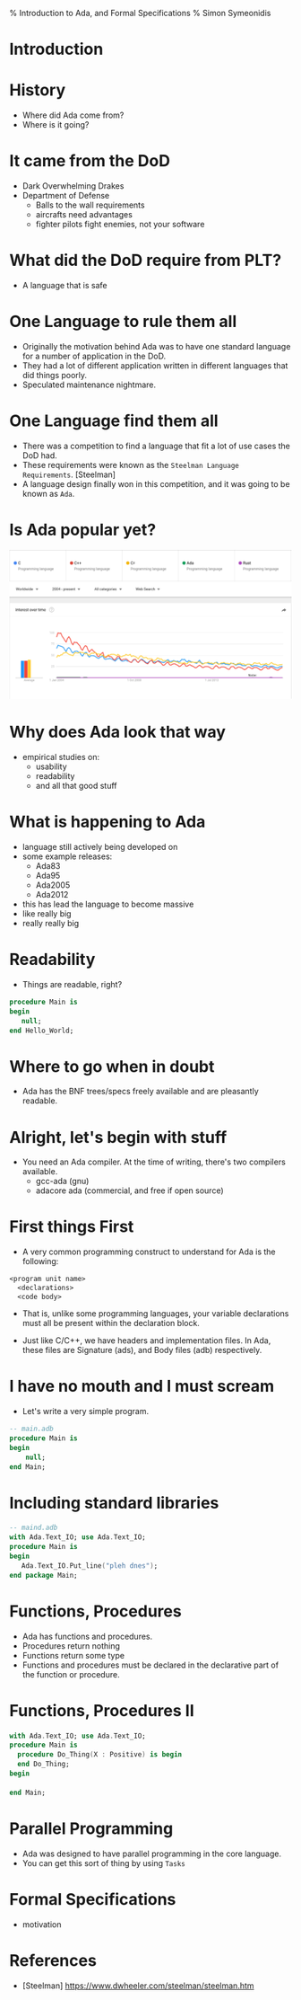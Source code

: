 % Introduction to Ada, and Formal Specifications
% Simon Symeonidis

# Introduction

# History

- Where did Ada come from?
- Where is it going?

# It came from the DoD

- Dark Overwhelming Drakes
- Department of Defense
    - Balls to the wall requirements
    - aircrafts need advantages
    - fighter pilots fight enemies, not your software

# What did the DoD require from PLT?

- A language that is safe

# One Language to rule them all

- Originally the motivation behind Ada was to have one standard
  language for a number of application in the DoD.
- They had a lot of different application written in different
  languages that did things poorly.
- Speculated maintenance nightmare.

# One Language find them all

- There was a competition to find a language that fit a lot of use
  cases the DoD had.
- These requirements were known as the `Steelman Language
  Requirements`. [Steelman]
- A language design finally won in this competition, and it was going
  to be known as `Ada`.

# Is Ada popular yet?

![Ada vs C/C++/C# on Google Trends](./ada-google-trends.png)

# Why does Ada look that way

- empirical studies on:
    - usability
    - readability
    - and all that good stuff

# What is happening to Ada

- language still actively being developed on
- some example releases:
    - Ada83
    - Ada95
    - Ada2005
    - Ada2012
- this has lead the language to become massive
- like really big
- really really big

# Readability

- Things are readable, right?

```ada
procedure Main is
begin
   null;
end Hello_World;
```

# Where to go when in doubt

- Ada has the BNF trees/specs freely available and are pleasantly
  readable.

# Alright, let's begin with stuff

- You need an Ada compiler. At the time of writing, there's two
  compilers available.
    - gcc-ada (gnu)
    - adacore ada (commercial, and free if open source)

# First things First

- A very common programming construct to understand for Ada is the
  following:

```nocode
<program unit name>
  <declarations>
  <code body>
```

- That is, unlike some programming languages, your variable
  declarations must all be present within the declaration block.

- Just like C/C++, we have headers and implementation
  files. In Ada, these files are Signature (ads), and Body files (adb)
  respectively.

# I have no mouth and I must scream

- Let's write a very simple program.

```ada
-- main.adb
procedure Main is
begin
    null;
end Main;
```

# Including standard libraries

```ada
-- maind.adb
with Ada.Text_IO; use Ada.Text_IO;
procedure Main is
begin
   Ada.Text_IO.Put_line("pleh dnes");
end package Main;
```

# Functions, Procedures

- Ada has functions and procedures.
- Procedures return nothing
- Functions return some type
- Functions and procedures must be declared in the declarative part of
  the function or procedure.

# Functions, Procedures II

```ada
with Ada.Text_IO; use Ada.Text_IO;
procedure Main is
  procedure Do_Thing(X : Positive) is begin
  end Do_Thing;
begin

end Main;
```

# Parallel Programming

- Ada was designed to have parallel programming in the core language.
- You can get this sort of thing by using `Tasks`

# Formal Specifications

- motivation

# References

- [Steelman] https://www.dwheeler.com/steelman/steelman.htm
